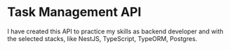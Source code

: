 # Task Management API

I have created this API to practice my skills as backend developer and with the selected stacks, like NestJS, TypeScript, TypeORM, Postgres.
